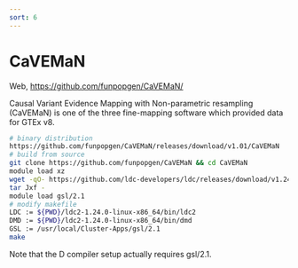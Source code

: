 ```yaml
---
sort: 6
---
```


# CaVEMaN

Web, https://github.com/funpopgen/CaVEMaN/

Causal Variant Evidence Mapping with Non-parametric resampling (CaVEMaN) is one of the three fine-mapping software which provided data for GTEx v8.

```bash
# binary distribution
https://github.com/funpopgen/CaVEMaN/releases/download/v1.01/CaVEMaN
# build from source
git clone https://github.com/funpopgen/CaVEMaN && cd CaVEMaN
module load xz
wget -qO- https://github.com/ldc-developers/ldc/releases/download/v1.24.0/ldc2-1.24.0-linux-x86_64.tar.xz | \
tar Jxf -
module load gsl/2.1
# modify makefile
LDC := ${PWD}/ldc2-1.24.0-linux-x86_64/bin/ldc2
DMD := ${PWD}/ldc2-1.24.0-linux-x86_64/bin/dmd
GSL := /usr/local/Cluster-Apps/gsl/2.1
make
```

Note that the D compiler setup actually requires gsl/2.1.
